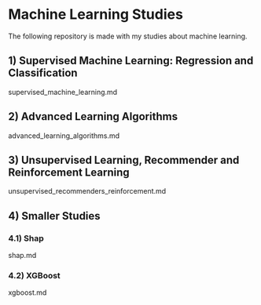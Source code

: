 # Machine Learning Studies
The following repository is made with my studies about machine learning.
## 1) Supervised Machine Learning: Regression and Classification
supervised_machine_learning.md
## 2) Advanced Learning Algorithms
advanced_learning_algorithms.md
## 3) Unsupervised Learning, Recommender and Reinforcement Learning
unsupervised_recommenders_reinforcement.md
## 4) Smaller Studies
### 4.1) Shap
shap.md
### 4.2) XGBoost
xgboost.md
